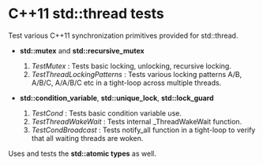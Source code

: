C++11 std::thread tests
=======================

Test various C++11 synchronization primitives provided for std::thread.
- **std::mutex**  and **std::recursive_mutex**
  1. *TestMutex* : Tests basic locking, unlocking, recursive locking.
  1. *TestThreadLockingPatterns* : Tests various locking patterns A/B, A/B/C, A/A/B/C etc in a tight-loop across multiple threads.


- **std::condition_variable**, **std::unique_lock**, **std::lock_guard**
  1. *TestCond* : Tests basic condition variable use.
  1. *TestThreadWakeWait* : Tests internal _ThreadWakeWait function.
  1. *TestCondBroadcast* : Tests notify_all function in a tight-loop to verify that all waiting threads are woken.

Uses and tests the **std::atomic types** as well.
